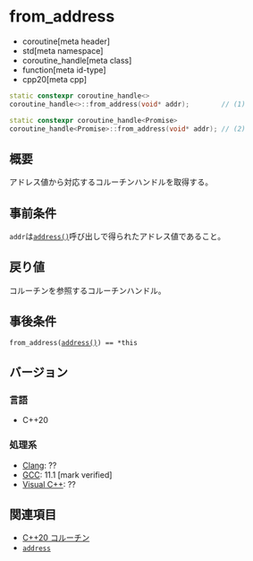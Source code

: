 # from_address
* coroutine[meta header]
* std[meta namespace]
* coroutine_handle[meta class]
* function[meta id-type]
* cpp20[meta cpp]

```cpp
static constexpr coroutine_handle<>
coroutine_handle<>::from_address(void* addr);        // (1)

static constexpr coroutine_handle<Promise>
coroutine_handle<Promise>::from_address(void* addr); // (2)
```

## 概要
アドレス値から対応するコルーチンハンドルを取得する。


## 事前条件
`addr`は[`address()`](address.md)呼び出しで得られたアドレス値であること。


## 戻り値
コルーチンを参照するコルーチンハンドル。


## 事後条件
`from_address(`[`address()`](address.md)`) == *this`


## バージョン
### 言語
- C++20

### 処理系
- [Clang](/implementation.md#clang): ??
- [GCC](/implementation.md#gcc): 11.1 [mark verified]
- [Visual C++](/implementation.md#visual_cpp): ??


## 関連項目
- [C++20 コルーチン](/lang/cpp20/coroutines.md)
- [`address`](address.md)
